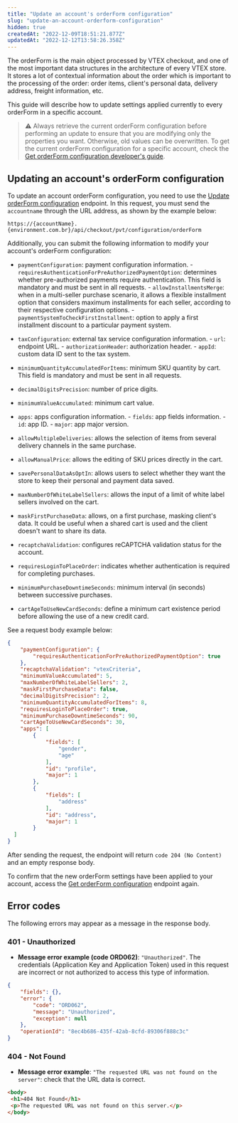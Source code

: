 ```yaml
---
title: "Update an account's orderForm configuration"
slug: "update-an-account-orderform-configuration"
hidden: true
createdAt: "2022-12-09T18:51:21.877Z"
updatedAt: "2022-12-12T13:58:26.358Z"
---
```

The orderForm is the main object processed by VTEX checkout, and one of the most important data structures in the architecture of every VTEX store. It stores a lot of contextual information about the order which is important to the processing of the order: order items, client's personal data, delivery address, freight information, etc.

This guide will describe how to update settings applied currently to every orderForm in a specific account.

>⚠️ Always retrieve the current orderForm configuration before performing an update to ensure that you are modifying only the properties you want. Otherwise, old values can be overwritten. To get the current orderForm configuration for a specific account, check the [Get orderForm configuration developer's guide](https://developers.vtex.com/docs/api-reference/checkout-api#get-/api/checkout/pvt/configuration/orderForm).

## Updating an account's orderForm configuration

To update an account orderForm configuration, you need to use the [Update orderForm configuration](https://developers.vtex.com/vtex-rest-api/reference/updateorderformconfiguration) endpoint. In this request, you must send the `accountname` through the URL address, as shown by the example below:

`https://{accountName}.{environment.com.br}/api/checkout/pvt/configuration/orderForm`

Additionally, you can submit the following information to modify your account's orderForm configuration:

- `paymentConfiguration`: payment configuration information.
         - `requiresAuthenticationForPreAuthorizedPaymentOption`: determines whether pre-authorized payments require authentication. This field is mandatory and must be sent in all requests.
         - `allowInstallmentsMerge`: when in a multi-seller purchase scenario, it allows a flexible installment option that considers maximum installments for each seller, according to their respective configuration options.
         - `paymentSystemToCheckFirstInstallment`: option to apply a first installment discount to a particular payment system.

- `taxConfiguration`: external tax service configuration information.
         - `url`: endpoint URL.
         - `authorizationHeader`: authorization header.
         - `appId`: custom data ID sent to the tax system.

- `minimumQuantityAccumulatedForItems`: minimum SKU quantity by cart. This field is mandatory and must be sent in all requests.
- `decimalDigitsPrecision`: number of price digits.
- `minimumValueAccumulated`: minimum cart value.
- `apps`: apps configuration information.
         - `fields`: app fields information.
         - `id`: app ID.
         - `major`: app major version.

- `allowMultipleDeliveries`: allows the selection of items from several delivery channels in the same purchase.
- `allowManualPrice`: allows the editing of SKU prices directly in the cart.
- `savePersonalDataAsOptIn`: allows users to select whether they want the store to keep their personal and payment data saved.
- `maxNumberOfWhiteLabelSellers`: allows the input of a limit of white label sellers involved on the cart.
- `maskFirstPurchaseData`: allows, on a first purchase, masking client's data. It could be useful when a shared cart is used and the client doesn't want to share its data.
- `recaptchaValidation`: configures reCAPTCHA validation status for the account.
- `requiresLoginToPlaceOrder`: indicates whether authentication is required for completing purchases.
- `minimumPurchaseDowntimeSeconds`: minimum interval (in seconds) between successive purchases.
- `cartAgeToUseNewCardSeconds`: define a minimum cart existence period before allowing the use of a new credit card.

See a request body example below:

```json
{
    "paymentConfiguration": {
        "requiresAuthenticationForPreAuthorizedPaymentOption": true
    },
    "recaptchaValidation": "vtexCriteria",
    "minimumValueAccumulated": 5,
    "maxNumberOfWhiteLabelSellers": 2,
    "maskFirstPurchaseData": false,
    "decimalDigitsPrecision": 2,
    "minimumQuantityAccumulatedForItems": 8,
    "requiresLoginToPlaceOrder": true,
    "minimumPurchaseDowntimeSeconds": 90,
    "cartAgeToUseNewCardSeconds": 30,
    "apps": [
        {
            "fields": [
                "gender",
                "age"
            ],
            "id": "profile",
            "major": 1
        },
        {
            "fields": [
                "address"
            ],
            "id": "address",
            "major": 1
        }
  ]
}
```

After sending the request, the endpoint will return `code 204 (No Content)` and an empty response body.

To confirm that the new orderForm settings have been applied to your account, access the [Get orderForm configuration](https://developers.vtex.com/vtex-rest-api/reference/getorderformconfiguration) endpoint again.

## Error codes

The following errors may appear as a message in the response body.

### 401 - Unauthorized
- **Message error example (code ORD062)**: `"Unauthorized"`. The credentials (Application Key and Application Token) used in this request are incorrect or not authorized to access this type of information.

```json
{
    "fields": {},
    "error": {
        "code": "ORD062",
        "message": "Unauthorized",
        "exception": null
    },
    "operationId": "8ec4b686-435f-42ab-8cfd-89306f888c3c"
}
```

### 404 - Not Found

- **Message error example**: `"The requested URL was not found on the server"`: check that the URL data is correct.

```html
<body>
 <h1>404 Not Found</h1>
 <p>The requested URL was not found on this server.</p>
</body>
```
